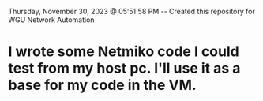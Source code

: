  Thursday, November 30, 2023 @ 05:51:58 PM
 -- Created this repository for WGU Network Automation
 # I wrote some Netmiko code I could test from my host pc. I'll use it as a base for my code in the VM. 